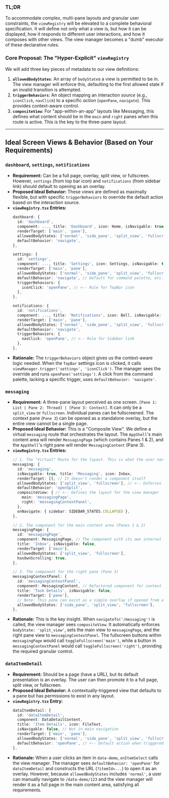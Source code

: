 ### TL;DR

To accommodate complex, multi-pane layouts and granular user constraints, the `viewRegistry` will be elevated to a complete behavioral specification. It will define not only what a view is, but how it can be displayed, how it responds to different user interactions, and how it composes with other views. The view manager becomes a "dumb" executor of these declarative rules.

### Core Proposal: The "Hyper-Explicit" `viewRegistry`

We will add three key pieces of metadata to our view definitions:

1.  **`allowedBodyStates`**: An array of `bodyState`s a view is permitted to be in. The view manager will enforce this, defaulting to the first allowed state if an invalid transition is attempted.
2.  **`triggerBehaviors`**: An object mapping an interaction *source* (e.g., `iconClick`, `navClick`) to a specific *action* (`openPane`, `navigate`). This provides context-aware control.
3.  **`compositeView`**: For "app-within-an-app" layouts like Messaging, this defines what content should be in the `main` and `right` panes when this route is active. This is the key to the three-pane layout.

---

## Ideal Screen Views & Behavior (Based on Your Requirements)

### `dashboard`, `settings`, `notifications`

*   **Requirement:** Can be a full page, overlay, split view, or fullscreen. However, `settings` (from top bar icon) and `notifications` (from sidebar link) should default to opening as an overlay.
*   **Proposed Ideal Behavior:** These views are defined as maximally flexible, but with specific `triggerBehaviors` to override the default action based on the interaction source.
*   **`viewRegistry.tsx` Entries:**
    ```typescript
    dashboard: {
      id: 'dashboard',
      component: ..., title: 'Dashboard', icon: Home, isNavigable: true,
      renderTarget: ['main', 'pane'],
      allowedBodyStates: ['normal', 'side_pane', 'split_view', 'fullscreen'],
      defaultBehavior: 'navigate',
    },

    settings: {
      id: 'settings',
      component: ..., title: 'Settings', icon: Settings, isNavigable: true,
      renderTarget: ['main', 'pane'],
      allowedBodyStates: ['normal', 'side_pane', 'split_view', 'fullscreen'],
      defaultBehavior: 'navigate', // Default for command palette, etc.
      triggerBehaviors: {
        iconClick: 'openPane', // <-- Rule for TopBar icon
      },
    },

    notifications: {
      id: 'notifications',
      component: ..., title: 'Notifications', icon: Bell, isNavigable: true,
      renderTarget: ['main', 'pane'],
      allowedBodyStates: ['normal', 'side_pane', 'split_view', 'fullscreen'],
      defaultBehavior: 'navigate',
      triggerBehaviors: {
        navClick: 'openPane', // <-- Rule for Sidebar link
      },
    },
    ```
*   **Rationale:** The `triggerBehaviors` object gives us the context-aware logic needed. When the `TopBar` settings icon is clicked, it calls `viewManager.trigger('settings', 'iconClick')`. The manager sees the override and runs `openPane('settings')`. A click from the command palette, lacking a specific trigger, uses `defaultBehavior: 'navigate'`.

### `messaging`

*   **Requirement:** A three-pane layout perceived as one screen. `[Pane 1: List | Pane 2: Thread] | [Pane 3: Context]`. It can only be a `split_view` or `fullscreen`. Individual panes can be fullscreened. The context pane (`Pane 3`) can be opened as a standalone overlay, but the entire view cannot be a single page.
*   **Proposed Ideal Behavior:** This is a "Composite View". We define a virtual `messaging` route that orchestrates the layout. The `AppShell`'s main content area will render `MessagingPage` (which contains Panes 1 & 2), and the `AppShell`'s right pane will render `MessagingContent` (Pane 3).
*   **`viewRegistry.tsx` Entries:**
    ```typescript
    // 1. The "Virtual" Route for the layout. This is what the user navigates to.
    messaging: {
      id: 'messaging',
      isNavigable: true, title: 'Messaging', icon: Inbox,
      renderTarget: [], // It doesn't render a component itself
      allowedBodyStates: ['split_view', 'fullscreen'], // <-- Enforces layout constraint
      defaultBehavior: 'openSplit',
      compositeView: { // <-- Defines the layout for the view manager
        main: 'messagingPage',
        right: 'messagingContextPanel',
      },
      onNavigate: { sidebar: SIDEBAR_STATES.COLLAPSED },
    },

    // 2. The component for the main content area (Panes 1 & 2)
    messagingPage: {
      id: 'messagingPage',
      component: MessagingPage, // The component with its own internal 2-pane resizer
      title: 'Inbox', isNavigable: false,
      renderTarget: ['main'],
      allowedBodyStates: ['split_view', 'fullscreen'],
      hasOwnScrolling: true,
    },

    // 3. The component for the right pane (Pane 3)
    messagingContextPanel: {
      id: 'messagingContextPanel',
      component: MessagingContent, // Refactored component for context
      title: 'Task Details', isNavigable: false,
      renderTarget: ['pane'],
      // Note: This pane can exist as a simple overlay if opened from another context
      allowedBodyStates: ['side_pane', 'split_view', 'fullscreen'],
    },
    ```
*   **Rationale:** This is the key insight. When `navigateTo('/messaging')` is called, the view manager sees `compositeView`. It automatically enforces `bodyState: 'split_view'`, sets the main view to `messagingPage`, and the right pane view to `messagingContextPanel`. The fullscreen buttons within `messagingPage` would call `toggleFullscreen('main')`, while a button in `messagingContextPanel` would call `toggleFullscreen('right')`, providing the required granular control.

### `dataItemDetail`

*   **Requirement:** Should be a page (have a URL), but its default presentation is an overlay. The user can then promote it to a full page, split view, or fullscreen.
*   **Proposed Ideal Behavior:** A contextually-triggered view that defaults to a pane but has permissions to exist in any layout.
*   **`viewRegistry.tsx` Entry:**
    ```typescript
    dataItemDetail: {
      id: 'dataItemDetail',
      component: DataDetailContent,
      title: 'Item Details', icon: FileText,
      isNavigable: false, // Not in main navigation
      renderTarget: ['main', 'pane'],
      allowedBodyStates: ['normal', 'side_pane', 'split_view', 'fullscreen'],
      defaultBehavior: 'openPane', // <-- Default action when triggered by onItemSelect
    },
    ```
*   **Rationale:** When a user clicks an item in `data-demo`, `onItemSelect` calls the view manager. The manager sees `defaultBehavior: 'openPane'` for `dataItemDetail` and constructs the URL (`?itemId=...`) to open it as an overlay. However, because `allowedBodyStates` includes `'normal'`, a user can manually navigate to `/data-demo/123` and the view manager will render it as a full page in the main content area, satisfying all requirements.
